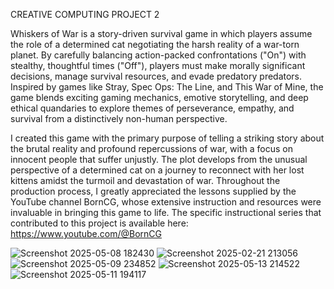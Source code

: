 CREATIVE COMPUTING PROJECT 2

Whiskers of War is a story-driven survival game in which players assume the role of a determined cat negotiating the harsh reality of a war-torn planet.  By carefully balancing action-packed confrontations ("On") with stealthy, thoughtful times ("Off"), players must make morally significant decisions, manage survival resources, and evade predatory predators.  Inspired by games like Stray, Spec Ops: The Line, and This War of Mine, the game blends exciting gaming mechanics, emotive storytelling, and deep ethical quandaries to explore themes of perseverance, empathy, and survival from a distinctively non-human perspective.

I created this game with the primary purpose of telling a striking story about the brutal reality and profound repercussions of war, with a focus on innocent people that suffer unjustly.  The plot develops from the unusual perspective of a determined cat on a journey to reconnect with her lost kittens amidst the turmoil and devastation of war.  Throughout the production process, I greatly appreciated the lessons supplied by the YouTube channel BornCG, whose extensive instruction and resources were invaluable in bringing this game to life.  The specific instructional series that contributed to this project is available here:
https://www.youtube.com/@BornCG

![Screenshot 2025-05-08 182430](https://github.com/user-attachments/assets/ea463210-343a-41e2-9304-048e3f076841)
![Screenshot 2025-02-21 213056](https://github.com/user-attachments/assets/474dd0f8-0e70-4480-8706-a1a3b5c3a124)
![Screenshot 2025-05-09 234852](https://github.com/user-attachments/assets/c1f64a3b-b55e-42e3-8269-7921f25714db)
![Screenshot 2025-05-13 214522](https://github.com/user-attachments/assets/371192af-3b04-493f-9435-71448e208c70)
![Screenshot 2025-05-11 194117](https://github.com/user-attachments/assets/f8ee957f-a38b-429a-8a7f-5431ead25871)
